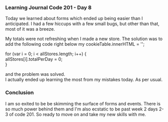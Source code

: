 ### Learning Journal Code 201 - Day 8

Today we learned about forms which ended up being easier than I anticipated. I had a few hiccups with a few small bugs, but other than that, most of it was a breeze.

My totals were not refreshing when I made a new store. The solution was to add the following code right below my cookieTable.innerHTML = '';

for (var i = 0; i < allStores.length; i++) {<br>
  allStores[i].totalPerDay = 0;<br>
}<br>

and the problem was solved.<br>
I actually ended up learning the most from my mistakes today. As per usual.

### Conclusion 
I am so exited to be be skimming the surface of forms and events. There is so much power behind them and I'm also ecstatic to be past week 2 days 2-3 of code 201. So ready to move on and take my new skills with me.
